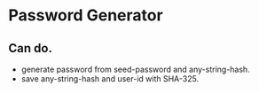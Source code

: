# Password Generator

## Can do. 
 * generate password from seed-password and any-string-hash.
 * save any-string-hash and user-id with SHA-325.

## 